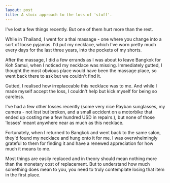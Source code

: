 ```yaml
---
layout: post
title: A stoic approach to the loss of 'stuff'.
---
```

I've lost a few things recently. But one of them hurt more than the rest.

While in Thailand, I went for a thai massage - one where you change into a sort of loose pyjamas. I'd put my necklace, which I've worn pretty much every days for the last three years, into the pockets of my shorts.

After the massage, I did a few errands as I was about to leave Bangkok for Koh Samui, when I noticed my necklace was missing. Immediately gutted, I thought the most obvious place would have been the massage place, so went back there to ask but we couldn't find it.

Gutted, I realised how irreplaceable this necklace was to me. And while I made myself accept the loss, I couldn't help but kick myself for being so careless.

I've had a few other losses recently (some very nice Rayban sunglasses, my camera - not lost but broken, and a small accident on a motorbike that ended up costing me a few hundred USD in repairs.), but none of those 'losses' meant anywhere near as much as this necklace.

Fortunately, when I returned to Bangkok and went back to the same salon, they'd found my necklace and hung onto it for me. I was overwhelmingly grateful to them for finding it and have a renewed appreciation for how much it means to me.

Most things are easily replaced and in theory should mean nothing more than the monetary cost of replacement. But to understand how much something does mean to you, you need to truly contemplate losing that item in the first place.
